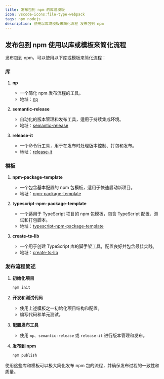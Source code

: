 ```yaml
---
title: 发布包到 npm 的库或模板
icon: vscode-icons:file-type-webpack
tags: npm nodejs
description: 使用以库或模板来简化流程 发布包到 npm
---
```


## 发布包到 npm 使用以库或模板来简化流程

发布包到 npm，可以使用以下库或模板来简化流程：

### 库

1. **np**

   - 一个简化 npm 发布流程的工具。
   - 地址：[np](https://github.com/sindresorhus/np)

2. **semantic-release**

   - 自动化的版本管理和发布工具，适用于持续集成环境。
   - 地址：[semantic-release](https://github.com/semantic-release/semantic-release)

3. **release-it**
   - 一个命令行工具，用于在发布时处理版本控制、打包和发布。
   - 地址：[release-it](https://github.com/release-it/release-it)

### 模板

1. **npm-package-template**

   - 一个包含基本配置的 npm 包模板，适用于快速启动新项目。
   - 地址：[npm-package-template](https://github.com/jackboberg/npm-package-template)

2. **typescript-npm-package-template**

   - 一个适用于 TypeScript 项目的 npm 包模板，包含 TypeScript 配置、测试和打包脚本。
   - 地址：[typescript-npm-package-template](https://github.com/ryansonshine/typescript-npm-package-template)

3. **create-ts-lib**
   - 一个用于创建 TypeScript 库的脚手架工具，配置良好并包含最佳实践。
   - 地址：[create-ts-lib](https://github.com/egoist/create-ts-lib)

### 发布流程简述

1. **初始化项目**

   ```sh
   npm init
   ```

2. **开发和测试代码**

   - 使用上述模板之一初始化项目结构和配置。
   - 编写代码和单元测试。

3. **配置发布工具**

   - 使用 `np`、`semantic-release` 或 `release-it` 进行版本管理和发布。

4. **发布到 npm**
   ```sh
   npm publish
   ```

使用这些库和模板可以极大简化发布 npm 包的流程，并确保发布过程的一致性和质量。
